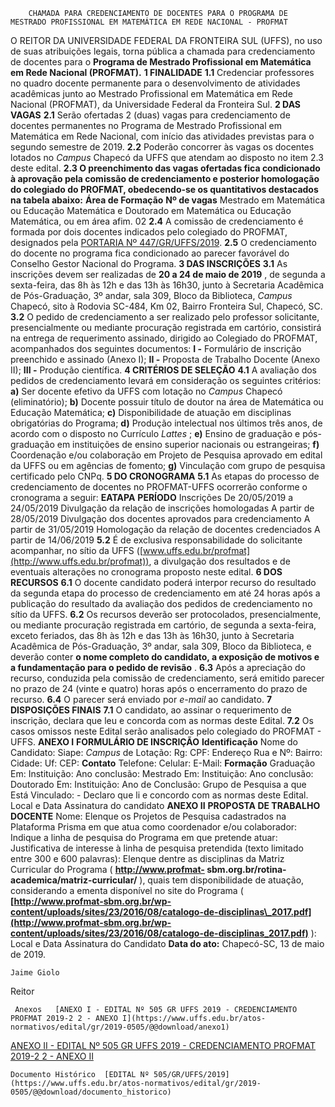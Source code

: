         CHAMADA PARA CREDENCIAMENTO DE DOCENTES PARA O PROGRAMA DE MESTRADO PROFISSIONAL EM MATEMÁTICA EM REDE NACIONAL - PROFMAT  

 O REITOR DA UNIVERSIDADE FEDERAL DA FRONTEIRA SUL (UFFS), no uso de suas atribuições legais, torna pública a chamada para credenciamento de docentes para o **Programa de Mestrado Profissional em Matemática em Rede Nacional (PROFMAT).**  **1 FINALIDADE** **1.1**  Credenciar professores no quadro docente permanente para o desenvolvimento de atividades acadêmicas junto ao Mestrado Profissional em Matemática em Rede Nacional (PROFMAT), da Universidade Federal da Fronteira Sul.  **2 DAS VAGAS** **2.1**  Serão ofertadas 2 (duas) vagas para credenciamento de docentes permanentes no Programa de Mestrado Profissional em Matemática em Rede Nacional, com início das atividades previstas para o segundo semestre de 2019. **2.2**  Poderão concorrer às vagas os docentes lotados no *Campus*  Chapecó da UFFS que atendam ao disposto no item 2.3 deste edital. **2.3 O preenchimento das vagas ofertadas fica condicionado à aprovação pela comissão de credenciamento e posterior homologação do colegiado do PROFMAT, obedecendo-se os quantitativos destacados na tabela abaixo:**      **Área de Formação**   **Nº de vagas**     Mestrado em Matemática ou Educação Matemática e Doutorado em Matemática ou Educação Matemática, ou em área afim.   02     **2.4**  A comissão de credenciamento é formada por dois docentes indicados pelo colegiado do PROFMAT, designados pela [PORTARIA Nº 447/GR/UFFS/2019](https://www.uffs.edu.br/atos-normativos/portaria/gr/2019-0447). **2.5**  O credenciamento do docente no programa fica condicionado ao parecer favorável do Conselho Gestor Nacional do Programa.  **3 DAS INSCRIÇÕES** **3.1**  As inscrições devem ser realizadas de  **20 a 24 de maio de 2019** , de segunda a sexta-feira, das 8h às 12h e das 13h às 16h30, junto à Secretaria Acadêmica de Pós-Graduação, 3º andar, sala 309, Bloco da Biblioteca, *Campus*  Chapecó, sito à Rodovia SC-484, Km 02, Bairro Fronteira Sul, Chapecó, SC. **3.2**  O pedido de credenciamento a ser realizado pelo professor solicitante, presencialmente ou mediante procuração registrada em cartório, consistirá na entrega de requerimento assinado, dirigido ao Colegiado do PROFMAT, acompanhados dos seguintes documentos: **I -**  Formulário de inscrição preenchido e assinado (Anexo I); **II -**  Proposta de Trabalho Docente (Anexo II); **III -**  Produção científica.  **4 CRITÉRIOS DE SELEÇÃO** **4.1**  A avaliação dos pedidos de credenciamento levará em consideração os seguintes critérios: **a)**  Ser docente efetivo da UFFS com lotação no *Campus*  Chapecó (eliminatório); **b)**  Docente possuir título de doutor na área de Matemática ou Educação Matemática; **c)**  Disponibilidade de atuação em disciplinas obrigatórias do Programa; **d)**  Produção intelectual nos últimos três anos, de acordo com o disposto no Currículo *Lattes* ; **e)**  Ensino de graduação e pós-graduação em instituições de ensino superior nacionais ou estrangeiras; **f)**  Coordenação e/ou colaboração em Projeto de Pesquisa aprovado em edital da UFFS ou em agências de fomento; **g)**  Vinculação com grupo de pesquisa certificado pelo CNPq.  **5 DO CRONOGRAMA** **5.1**  As etapas do processo de credenciamento de docentes no PROFMAT-UFFS ocorrerão conforme o cronograma a seguir:     **EATAPA**   **PERÍODO**     Inscrições   De 20/05/2019 a 24/05/2019     Divulgação da relação de inscrições homologadas   A partir de 28/05/2019     Divulgação dos docentes aprovados para credenciamento   A partir de 31/05/2019     Homologação da relação de docentes credenciados   A partir de 14/06/2019     **5.2**  É de exclusiva responsabilidade do solicitante acompanhar, no sítio da UFFS ([www.uffs.edu.br/profmat](http://www.uffs.edu.br/profmat)), a divulgação dos resultados e de eventuais alterações no cronograma proposto neste edital.  **6 DOS RECURSOS** **6.1**  O docente candidato poderá interpor recurso do resultado da segunda etapa do processo de credenciamento em até 24 horas após a publicação do resultado da avaliação dos pedidos de credenciamento no sítio da UFFS. **6.2**  Os recursos deverão ser protocolados, presencialmente, ou mediante procuração registrada em cartório, de segunda a sexta-feira, exceto feriados, das 8h às 12h e das 13h às 16h30, junto à Secretaria Acadêmica de Pós-Graduação, 3º andar, sala 309, Bloco da Biblioteca, e deverão conter **o nome completo do candidato, a exposição de motivos e a fundamentação para o pedido de revisão** . **6.3**  Após a apreciação do recurso, conduzida pela comissão de credenciamento, será emitido parecer no prazo de 24 (vinte e quatro) horas após o encerramento do prazo de recurso. **6.4**  O parecer será enviado por *e-mail*  ao candidato.  **7 DISPOSIÇÕES FINAIS** **7.1**  O candidato, ao assinar o requerimento de inscrição, declara que leu e concorda com as normas deste Edital. **7.2**  Os casos omissos neste Edital serão analisados pelo colegiado do PROFMAT - UFFS.   **ANEXO I**  **FORMULÁRIO DE INSCRIÇÃO**       **Identificação**     Nome do Candidato:     Siape:     *Campus*  de Lotação:     Rg:   CPF:     Endereço     Rua e Nº:     Bairro:   Cidade:     Uf:   CEP:     **Contato**     Telefone:   Celular:     E-Mail:     **Formação**     Graduação Em:     Instituição:   Ano conclusão:     Mestrado Em:     Instituição:   Ano conclusão:     Doutorado Em:     Instituição: Ano de Conclusão:     Grupo de Pesquisa a que Está Vinculado: -     Declaro que li e concordo com as normas deste Edital.   Local e Data   Assinatura do candidato **ANEXO II**  **PROPOSTA DE TRABALHO DOCENTE**  Nome: Elenque os Projetos de Pesquisa cadastrados na Plataforma Prisma em que atua como coordenador e/ou colaborador: Indique a linha de pesquisa do Programa em que pretende atuar: Justificativa de interesse à linha de pesquisa pretendida (texto limitado entre 300 e 600 palavras): Elenque dentre as disciplinas da Matriz Curricular do Programa ( **[http://www.profmat-](http://www.profmat-/) sbm.org.br/rotina-academica/matriz-curricular/** ), quais tem disponibilidade de atuação, considerando a ementa disponível no site do Programa ( **[http://www.profmat-sbm.org.br/wp-content/uploads/sites/23/2016/08/catalogo-de-disciplinas\_2017.pdf](http://www.profmat-sbm.org.br/wp-content/uploads/sites/23/2016/08/catalogo-de-disciplinas_2017.pdf)** ):  Local e Data   Assinatura do Candidato      **Data do ato:** Chapecó-SC, 13 de maio de 2019.   
 

    Jaime Giolo   
 Reitor 

     Anexos   [ANEXO I - EDITAL Nº 505 GR UFFS 2019 - CREDENCIAMENTO PROFMAT 2019-2 2 - ANEXO I](https://www.uffs.edu.br/atos-normativos/edital/gr/2019-0505/@@download/anexo1)  

   [ANEXO II - EDITAL Nº 505 GR UFFS 2019 - CREDENCIAMENTO PROFMAT 2019-2 2 - ANEXO II](https://www.uffs.edu.br/atos-normativos/edital/gr/2019-0505/@@download/anexo2)  

    Documento Histórico  [EDITAL Nº 505/GR/UFFS/2019](https://www.uffs.edu.br/atos-normativos/edital/gr/2019-0505/@@download/documento_historico)     
      